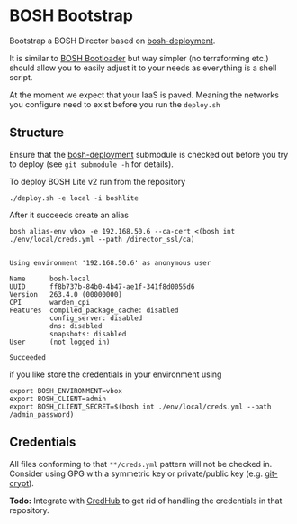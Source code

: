 # BOSH Bootstrap

Bootstrap a BOSH Director based on [bosh-deployment](https://github.com/cloudfoundry/bosh-deployment).

It is similar to [BOSH Bootloader](https://github.com/cloudfoundry/bosh-bootloader) but way simpler (no terraforming etc.) should allow you to easily adjust it to your needs as everything is a shell script.

At the moment we expect that your IaaS is paved. Meaning the networks you configure need to exist before you run the `deploy.sh`

## Structure

Ensure that the [bosh-deployment](https://github.com/cloudfoundry/bosh-deployment) submodule is checked out before you try to deploy (see `git submodule -h` for details).

To deploy BOSH Lite v2 run from the repository

```
./deploy.sh -e local -i boshlite
```

After it succeeds create an alias

```
bosh alias-env vbox -e 192.168.50.6 --ca-cert <(bosh int ./env/local/creds.yml --path /director_ssl/ca)


Using environment '192.168.50.6' as anonymous user

Name      bosh-local
UUID      ff8b737b-84b0-4b47-ae1f-341f8d0055d6
Version   263.4.0 (00000000)
CPI       warden_cpi
Features  compiled_package_cache: disabled
          config_server: disabled
          dns: disabled
          snapshots: disabled
User      (not logged in)

Succeeded
```

if you like store the credentials in your environment using

```
export BOSH_ENVIRONMENT=vbox
export BOSH_CLIENT=admin
export BOSH_CLIENT_SECRET=$(bosh int ./env/local/creds.yml --path /admin_password)
```

## Credentials

All files conforming to that `**/creds.yml` pattern will not be checked in. Consider using GPG with a symmetric key or private/public key (e.g. [git-crypt](https://github.com/AGWA/git-crypt)).

**Todo:** Integrate with [CredHub](https://github.com/cloudfoundry-incubator/credhub) to get rid of handling the credentials in that repository.
